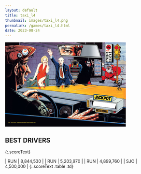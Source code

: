 ```yaml
---
layout: default
title: taxi_l4
thumbnail: images/taxi_l4.png
permalink: /games/taxi_l4.html
date: 2023-08-24
---
```


<img src="../images/taxi_l4.png" class="gameThumbnail img-fluid mx-auto align-middle"></a>
## BEST DRIVERS
{:.scoreText}

| RUN | 8,844,530 | 
| RUN | 5,203,970 | 
| RUN | 4,899,760 | 
| SJO | 4,500,000 | 
{:.scoreText .table .td}
